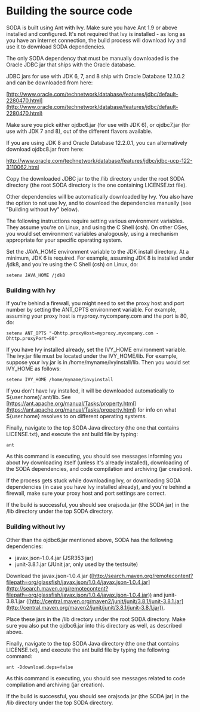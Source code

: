 # Building the source code

SODA is built using Ant with Ivy. Make sure you have Ant 1.9 or above installed and configured.
It's not required that Ivy is installed - as long as you have an internet connection, 
the build process will download Ivy and use it to download SODA dependencies. 

The only SODA dependency that must be manually downloaded is the Oracle JDBC jar that ships with 
the Oracle database.

JDBC jars for use with JDK 6, 7, and 8 ship with Oracle Database 12.1.0.2 and can be downloaded from here:

[http://www.oracle.com/technetwork/database/features/jdbc/default-2280470.html](http://www.oracle.com/technetwork/database/features/jdbc/default-2280470.html)

Make sure you pick either ojdbc6.jar (for use with JDK 6), or ojdbc7.jar (for use with JDK 7 and 8),
out of the different flavors available. 

If you are using JDK 8 and Oracle Database 12.2.0.1, you can alternatively download ojdbc8.jar from here:

http://www.oracle.com/technetwork/database/features/jdbc/jdbc-ucp-122-3110062.html

Copy the downloaded JDBC jar to the /lib directory under the root SODA directory (the root SODA directory is the one containing LICENSE.txt file).

Other dependencies will be automatically downloaded by Ivy. You also have the
option to not use Ivy, and to download the dependencies manually (see "Building without Ivy" below).

The following instructions require setting various environment variables. They assume you're on Linux, and using the C Shell (csh). On other OSes, you would set environment variables analogously, using a mechanism appropriate for your specific operating system.
 
Set the JAVA_HOME environment variable to the JDK install directory. At a minimum, JDK 6 is required. For example, assuming JDK 8 is installed under /jdk8, and you're using the C Shell (csh) on Linux, do:

    setenv JAVA_HOME /jdk8 

### Building with Ivy

If you're behind a firewall, you might need to set the proxy host and port
number by setting the ANT_OPTS environment variable. For example, assuming
your proxy host is myproxy.mycompany.com and the port is 80, do:

    setenv ANT_OPTS "-Dhttp.proxyHost=myproxy.mycompany.com -Dhttp.proxyPort=80"

If you have Ivy installed already, set the IVY_HOME environment variable.
The ivy.jar file must be located under the IVY_HOME/lib. For example,
suppose your ivy.jar is in /home/myname/ivyinstall/lib. Then you would set
IVY_HOME as follows:

    setenv IVY_HOME /home/myname/invyinstall

If you don't have Ivy installed, it will be downloaded automatically to
${user.home}/.ant/lib. See [https://ant.apache.org/manual/Tasks/property.html](https://ant.apache.org/manual/Tasks/property.html) for info on what ${user.home} resolves to on different operating
systems.

Finally, navigate to the top SODA Java directory (the one that contains LICENSE.txt),
and execute the ant build file by typing:

    ant

As this command is executing, you should see messages informing you about Ivy downloading itself 
(unless it's already installed), downloading of the SODA dependencies, and code compilation 
and archiving (jar creation).

If the process gets stuck while downloading Ivy, or downloading SODA dependencies (in case you
have Ivy installed already), and you're behind a firewall, make sure your proxy host and port
settings are correct.

If the build is successful, you should see orajsoda.jar (the SODA jar) in the /lib directory
under the top SODA directory.

### Building without Ivy

Other than the ojdbc6.jar mentioned above, SODA has the following dependencies:

* javax.json-1.0.4.jar (JSR353 jar)
* junit-3.8.1.jar (JUnit jar, only used by the testsuite)

Download the javax.json-1.0.4.jar ([http://search.maven.org/remotecontent?filepath=org/glassfish/javax.json/1.0.4/javax.json-1.0.4.jar](http://search.maven.org/remotecontent?filepath=org/glassfish/javax.json/1.0.4/javax.json-1.0.4.jar)) and junit-3.8.1.jar ([http://central.maven.org/maven2/junit/junit/3.8.1/junit-3.8.1.jar](http://central.maven.org/maven2/junit/junit/3.8.1/junit-3.8.1.jar)).

Place these jars in the /lib directory under the root SODA directory. Make sure you also put the ojdbc6.jar into this directory as well, as described above.

Finally, navigate to the top SODA Java directory (the one that contains LICENSE.txt),
and execute the ant build file by typing the following command:

    ant -Ddownload.deps=false

As this command is executing, you should see messages related to code compilation and archiving 
(jar creation).

If the build is successful, you should see orajsoda.jar (the SODA jar) in the /lib directory
under the top SODA directory.
